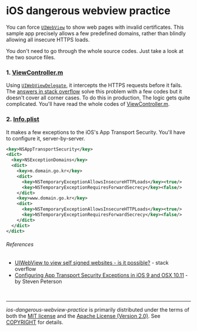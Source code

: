 iOS dangerous webview practice
========
You can force [`UIWebView`] to show web pages with invalid certificates. This
sample app precisely allows a few predefined domains, rather than blindly
allowing all insecure HTTPS loads.

You don't need to go through the whole source codes. Just take a look at the two
source files.

### 1. [ViewController.m]
Using [`UIWebViewDelegate`], it intercepts the HTTPS requests before it fails. The
[answers in stack overflow][ref1] solve this problem with a few codes but it
doesn't cover all corner cases. To do this in production, The logic gets quite
complicated. You'll have read the whole codes of [ViewController.m].

### 2. [Info.plist]
It makes a few exceptions to the iOS's App Transport Security. You'll have to
configure it, server-by-server.

```xml
<key>NSAppTransportSecurity</key>
<dict>
  <key>NSExceptionDomains</key>
  <dict>
    <key>m.domain.go.kr</key>
    <dict>
      <key>NSTemporaryExceptionAllowsInsecureHTTPLoads</key><true/>
      <key>NSTemporaryExceptionRequiresForwardSecrecy</key><false/>
    </dict>
    <key>www.domain.go.kr</key>
    <dict>
      <key>NSTemporaryExceptionAllowsInsecureHTTPLoads</key><true/>
      <key>NSTemporaryExceptionRequiresForwardSecrecy</key><false/>
    </dict>
  </dict>
</dict>
```

###### References
- [UIWebView to view self signed websites - is it possible?][ref1] - stack overflow
- [Configuring App Transport Security Exceptions in iOS 9 and OSX 10.11][ref2] - by Steven Peterson

<br>

--------
*ios-dangerous-webview-practice* is primarily distributed under the terms of
both the [MIT license] and the [Apache License (Version 2.0)]. See [COPYRIGHT]
for details.

[`UIWebView`]: https://developer.apple.com/reference/uikit/uiwebview
[`UIWebViewDelegate`]: https://developer.apple.com/reference/uikit/uiwebviewdelegate
[ViewController.m]: ios-dangerous-webview-practice/ViewController.m
[Info.plist]: ios-dangerous-webview-practice/Info.plist
[ref1]: http://stackoverflow.com/q/11573164
[ref2]: https://ste.vn/2015/06/10/configuring-app-transport-security-ios-9-osx-10-11/
[MIT license]: LICENSE-MIT
[Apache License (Version 2.0)]: LICENSE-APACHE
[COPYRIGHT]: COPYRIGHT
